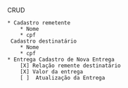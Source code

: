 CRUD

    * Cadastro remetente
        * Nome
        * cpf
     Cadastro destinatário
        * Nome
        * cpf
    * Entrega Cadastro de Nova Entrega
        [X] Relação remente destinatário
        [X] Valor da entrega
        [ ]  Atualização da Entrega